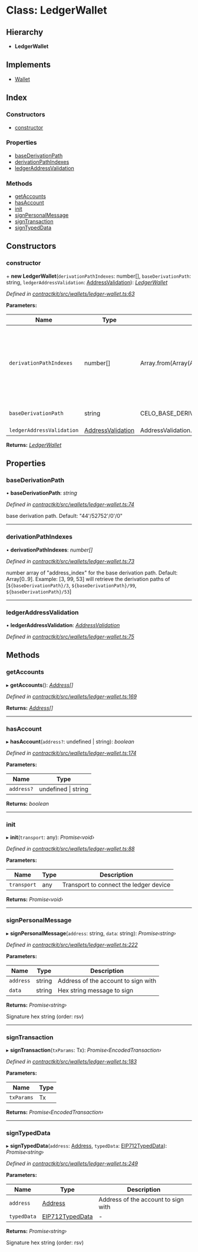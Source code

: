 # Class: LedgerWallet

## Hierarchy

* **LedgerWallet**

## Implements

* [Wallet](../interfaces/_wallets_wallet_.wallet.md)

## Index

### Constructors

* [constructor](_wallets_ledger_wallet_.ledgerwallet.md#constructor)

### Properties

* [baseDerivationPath](_wallets_ledger_wallet_.ledgerwallet.md#basederivationpath)
* [derivationPathIndexes](_wallets_ledger_wallet_.ledgerwallet.md#derivationpathindexes)
* [ledgerAddressValidation](_wallets_ledger_wallet_.ledgerwallet.md#ledgeraddressvalidation)

### Methods

* [getAccounts](_wallets_ledger_wallet_.ledgerwallet.md#getaccounts)
* [hasAccount](_wallets_ledger_wallet_.ledgerwallet.md#hasaccount)
* [init](_wallets_ledger_wallet_.ledgerwallet.md#init)
* [signPersonalMessage](_wallets_ledger_wallet_.ledgerwallet.md#signpersonalmessage)
* [signTransaction](_wallets_ledger_wallet_.ledgerwallet.md#signtransaction)
* [signTypedData](_wallets_ledger_wallet_.ledgerwallet.md#signtypeddata)

## Constructors

###  constructor

\+ **new LedgerWallet**(`derivationPathIndexes`: number[], `baseDerivationPath`: string, `ledgerAddressValidation`: [AddressValidation](../enums/_wallets_ledger_wallet_.addressvalidation.md)): *[LedgerWallet](_wallets_ledger_wallet_.ledgerwallet.md)*

*Defined in [contractkit/src/wallets/ledger-wallet.ts:63](https://github.com/celo-org/celo-monorepo/blob/master/packages/contractkit/src/wallets/ledger-wallet.ts#L63)*

**Parameters:**

Name | Type | Default | Description |
------ | ------ | ------ | ------ |
`derivationPathIndexes` | number[] | Array.from(Array(ADDRESS_QTY).keys()) | number array of "address_index" for the base derivation path. Default: Array[0..9]. Example: [3, 99, 53] will retrieve the derivation paths of [`${baseDerivationPath}/3`, `${baseDerivationPath}/99`, `${baseDerivationPath}/53`] |
`baseDerivationPath` | string | CELO_BASE_DERIVATION_PATH | base derivation path. Default: "44'/52752'/0'/0"  |
`ledgerAddressValidation` | [AddressValidation](../enums/_wallets_ledger_wallet_.addressvalidation.md) | AddressValidation.firstTransactionPerAddress | - |

**Returns:** *[LedgerWallet](_wallets_ledger_wallet_.ledgerwallet.md)*

## Properties

###  baseDerivationPath

• **baseDerivationPath**: *string*

*Defined in [contractkit/src/wallets/ledger-wallet.ts:74](https://github.com/celo-org/celo-monorepo/blob/master/packages/contractkit/src/wallets/ledger-wallet.ts#L74)*

base derivation path. Default: "44'/52752'/0'/0"

___

###  derivationPathIndexes

• **derivationPathIndexes**: *number[]*

*Defined in [contractkit/src/wallets/ledger-wallet.ts:73](https://github.com/celo-org/celo-monorepo/blob/master/packages/contractkit/src/wallets/ledger-wallet.ts#L73)*

number array of "address_index" for the base derivation path.
Default: Array[0..9].
Example: [3, 99, 53] will retrieve the derivation paths of
[`${baseDerivationPath}/3`, `${baseDerivationPath}/99`, `${baseDerivationPath}/53`]

___

###  ledgerAddressValidation

• **ledgerAddressValidation**: *[AddressValidation](../enums/_wallets_ledger_wallet_.addressvalidation.md)*

*Defined in [contractkit/src/wallets/ledger-wallet.ts:75](https://github.com/celo-org/celo-monorepo/blob/master/packages/contractkit/src/wallets/ledger-wallet.ts#L75)*

## Methods

###  getAccounts

▸ **getAccounts**(): *[Address](../modules/_base_.md#address)[]*

*Defined in [contractkit/src/wallets/ledger-wallet.ts:169](https://github.com/celo-org/celo-monorepo/blob/master/packages/contractkit/src/wallets/ledger-wallet.ts#L169)*

**Returns:** *[Address](../modules/_base_.md#address)[]*

___

###  hasAccount

▸ **hasAccount**(`address?`: undefined | string): *boolean*

*Defined in [contractkit/src/wallets/ledger-wallet.ts:174](https://github.com/celo-org/celo-monorepo/blob/master/packages/contractkit/src/wallets/ledger-wallet.ts#L174)*

**Parameters:**

Name | Type |
------ | ------ |
`address?` | undefined &#124; string |

**Returns:** *boolean*

___

###  init

▸ **init**(`transport`: any): *Promise‹void›*

*Defined in [contractkit/src/wallets/ledger-wallet.ts:88](https://github.com/celo-org/celo-monorepo/blob/master/packages/contractkit/src/wallets/ledger-wallet.ts#L88)*

**Parameters:**

Name | Type | Description |
------ | ------ | ------ |
`transport` | any | Transport to connect the ledger device  |

**Returns:** *Promise‹void›*

___

###  signPersonalMessage

▸ **signPersonalMessage**(`address`: string, `data`: string): *Promise‹string›*

*Defined in [contractkit/src/wallets/ledger-wallet.ts:222](https://github.com/celo-org/celo-monorepo/blob/master/packages/contractkit/src/wallets/ledger-wallet.ts#L222)*

**Parameters:**

Name | Type | Description |
------ | ------ | ------ |
`address` | string | Address of the account to sign with |
`data` | string | Hex string message to sign |

**Returns:** *Promise‹string›*

Signature hex string (order: rsv)

___

###  signTransaction

▸ **signTransaction**(`txParams`: Tx): *Promise‹EncodedTransaction›*

*Defined in [contractkit/src/wallets/ledger-wallet.ts:183](https://github.com/celo-org/celo-monorepo/blob/master/packages/contractkit/src/wallets/ledger-wallet.ts#L183)*

**Parameters:**

Name | Type |
------ | ------ |
`txParams` | Tx |

**Returns:** *Promise‹EncodedTransaction›*

___

###  signTypedData

▸ **signTypedData**(`address`: [Address](../modules/_base_.md#address), `typedData`: [EIP712TypedData](../interfaces/_utils_sign_typed_data_utils_.eip712typeddata.md)): *Promise‹string›*

*Defined in [contractkit/src/wallets/ledger-wallet.ts:249](https://github.com/celo-org/celo-monorepo/blob/master/packages/contractkit/src/wallets/ledger-wallet.ts#L249)*

**Parameters:**

Name | Type | Description |
------ | ------ | ------ |
`address` | [Address](../modules/_base_.md#address) | Address of the account to sign with |
`typedData` | [EIP712TypedData](../interfaces/_utils_sign_typed_data_utils_.eip712typeddata.md) | - |

**Returns:** *Promise‹string›*

Signature hex string (order: rsv)
